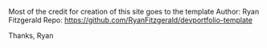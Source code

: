 Most of the credit for creation of this site goes to the template Author: Ryan Fitzgerald Repo: https://github.com/RyanFitzgerald/devportfolio-template

Thanks, Ryan

